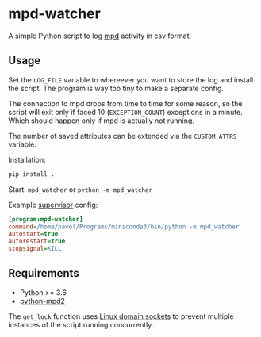 # mpd-watcher
A simple Python script to log [mpd](https://www.musicpd.org/) activity in csv format.

## Usage
Set the `LOG_FILE` variable to whereever you want to store the log and install the script. The program is way too tiny to make a separate config.

The connection to mpd drops from time to time for some reason, so the script will exit only if faced 10 (`EXCEPTION_COUNT`) exceptions in a minute. Which should happen only if mpd is actually not running.

The number of saved attributes can be extended via the `CUSTOM_ATTRS` variable.

Installation:
```bash
pip install .
```

Start: `mpd_watcher` or `python -m mpd_watcher`

Example [supervisor](http://supervisord.org/configuration.html) config:
```ini
[program:mpd-watcher]
command=/home/pavel/Programs/miniconda3/bin/python -m mpd_watcher
autostart=true
autorestart=true
stopsignal=KILL
```

## Requirements
* Python >= 3.6
* [python-mpd2](https://pypi.org/project/python-mpd2/)

The `get_lock` function uses [Linux domain sockets](https://stackoverflow.com/a/7758075) to prevent multiple instances of the script running concurrently.
